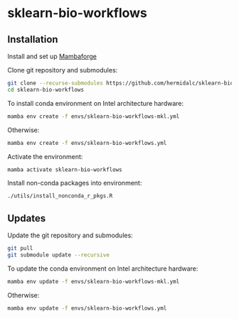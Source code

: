 # sklearn-bio-workflows

## Installation

Install and set up [Mambaforge](https://github.com/conda-forge/miniforge#mambaforge)

Clone git repository and submodules:

```bash
git clone --recurse-submodules https://github.com/hermidalc/sklearn-bio-workflows.git
cd sklearn-bio-workflows
```

To install conda environment on Intel architecture hardware:

```bash
mamba env create -f envs/sklearn-bio-workflows-mkl.yml
```

Otherwise:

```bash
mamba env create -f envs/sklearn-bio-workflows.yml
```

Activate the environment:

```bash
mamba activate sklearn-bio-workflows
```

Install non-conda packages into environment:

```bash
./utils/install_nonconda_r_pkgs.R
```

## Updates

Update the git repository and submodules:

```bash
git pull
git submodule update --recursive
```

To update the conda environment on Intel architecture hardware:

```bash
mamba env update -f envs/sklearn-bio-workflows-mkl.yml
```

Otherwise:

```bash
mamba env update -f envs/sklearn-bio-workflows.yml
```
